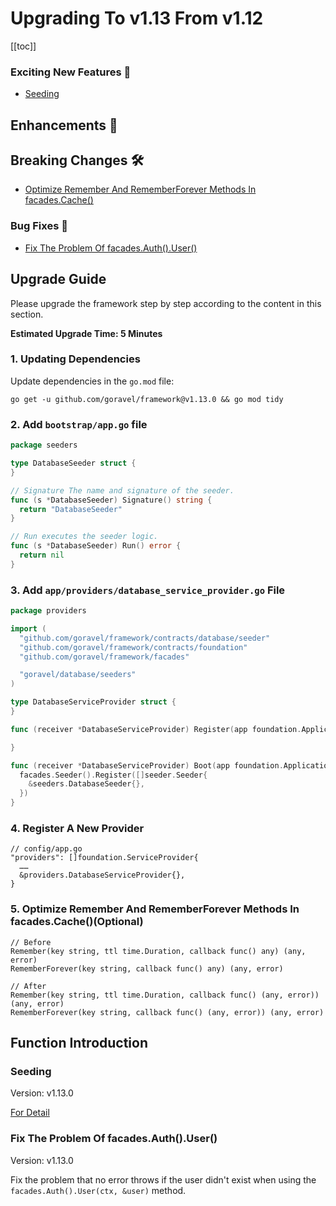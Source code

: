 # Upgrading To v1.13 From v1.12

[[toc]]

### Exciting New Features 🎉

- [Seeding](#Seeding)

## Enhancements 🚀

## Breaking Changes 🛠

- [Optimize Remember And RememberForever Methods In facades.Cache()](#5-optimize-remember-and-rememberforever-methods-in-facades-cache-optional)

### Bug Fixes 🐛

- [Fix The Problem Of facades.Auth().User()](#修复-facades-auth-user-的问题)

## Upgrade Guide

Please upgrade the framework step by step according to the content in this section.

**Estimated Upgrade Time: 5 Minutes**

### 1. Updating Dependencies

Update dependencies in the `go.mod` file:

```
go get -u github.com/goravel/framework@v1.13.0 && go mod tidy
```

### 2. Add `bootstrap/app.go` file

```go
package seeders

type DatabaseSeeder struct {
}

// Signature The name and signature of the seeder.
func (s *DatabaseSeeder) Signature() string {
  return "DatabaseSeeder"
}

// Run executes the seeder logic.
func (s *DatabaseSeeder) Run() error {
  return nil
}
```

### 3. Add `app/providers/database_service_provider.go` File

```go
package providers

import (
  "github.com/goravel/framework/contracts/database/seeder"
  "github.com/goravel/framework/contracts/foundation"
  "github.com/goravel/framework/facades"

  "goravel/database/seeders"
)

type DatabaseServiceProvider struct {
}

func (receiver *DatabaseServiceProvider) Register(app foundation.Application) {

}

func (receiver *DatabaseServiceProvider) Boot(app foundation.Application) {
  facades.Seeder().Register([]seeder.Seeder{
    &seeders.DatabaseSeeder{},
  })
}
```

### 4. Register A New Provider

```
// config/app.go
"providers": []foundation.ServiceProvider{
  ……
  &providers.DatabaseServiceProvider{},
}
```

### 5. Optimize Remember And RememberForever Methods In facades.Cache()(Optional)

```
// Before
Remember(key string, ttl time.Duration, callback func() any) (any, error)
RememberForever(key string, callback func() any) (any, error)

// After
Remember(key string, ttl time.Duration, callback func() (any, error)) (any, error)
RememberForever(key string, callback func() (any, error)) (any, error)
```

## Function Introduction

### Seeding

Version: v1.13.0

[For Detail](../orm/seeding.md)

### Fix The Problem Of facades.Auth().User()

Version: v1.13.0

Fix the problem that no error throws if the user didn't exist when using the `facades.Auth().User(ctx, &user)` method.
